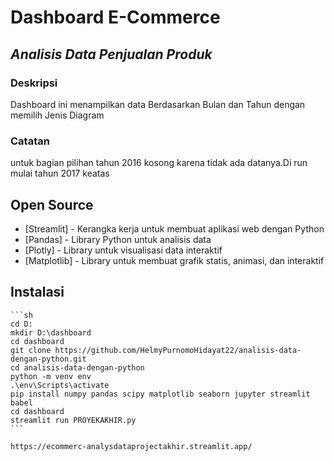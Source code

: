 # Dashboard E-Commerce
## _Analisis Data Penjualan Produk_

### Deskripsi
Dashboard ini menampilkan  data  Berdasarkan Bulan dan Tahun dengan memilih  Jenis Diagram

### Catatan
untuk bagian pilihan tahun 2016 kosong karena tidak ada datanya.Di run mulai tahun 2017 keatas 

## Open Source

- [Streamlit] - Kerangka kerja untuk membuat aplikasi web dengan Python
- [Pandas] - Library Python untuk analisis data
- [Plotly] - Library untuk visualisasi data interaktif
- [Matplotlib] - Library untuk membuat grafik statis, animasi, dan interaktif

## Instalasi
    ```sh
    cd D:
    mkdir D:\dashboard
    cd dashboard
    git clone https://github.com/HelmyPurnomoHidayat22/analisis-data-dengan-python.git
    cd analisis-data-dengan-python
    python -m venv env
    .\env\Scripts\activate
    pip install numpy pandas scipy matplotlib seaborn jupyter streamlit babel
    cd dashboard
    streamlit run PROYEKAKHIR.py
    ```


```### Dibawah ini link deploy streamlit
https://ecommerc-analysdataprojectakhir.streamlit.app/
